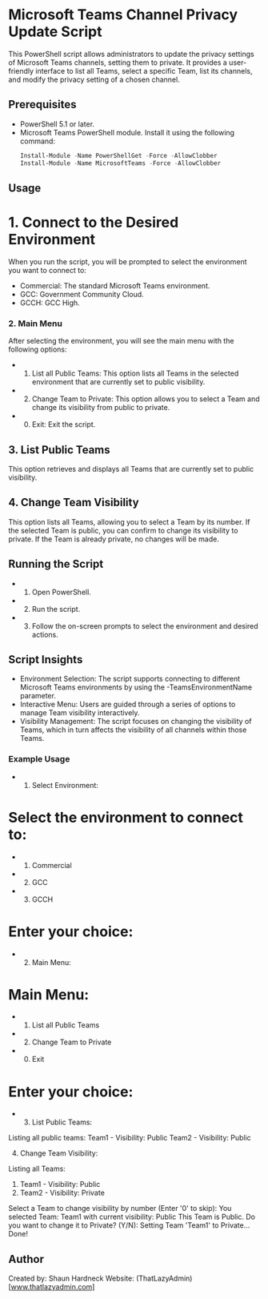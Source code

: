 # Microsoft Teams Channel Privacy Update Script

This PowerShell script allows administrators to update the privacy settings of Microsoft Teams channels, setting them to private. It provides a user-friendly interface to list all Teams, select a specific Team, list its channels, and modify the privacy setting of a chosen channel.

## Prerequisites
- PowerShell 5.1 or later.
- Microsoft Teams PowerShell module. Install it using the following command:
  ```powershell
  Install-Module -Name PowerShellGet -Force -AllowClobber
  Install-Module -Name MicrosoftTeams -Force -AllowClobber
  ```

## Usage
# 1. Connect to the Desired Environment

When you run the script, you will be prompted to select the environment you want to connect to:
-	Commercial: The standard Microsoft Teams environment.
-	GCC: Government Community Cloud.
-	GCCH: GCC High.

### 2. Main Menu

After selecting the environment, you will see the main menu with the following options:
-	1. List all Public Teams: This option lists all Teams in the selected environment that are currently set to public visibility.
-	2. Change Team to Private: This option allows you to select a Team and change its visibility from public to private.
-	0. Exit: Exit the script.

## 3. List Public Teams

This option retrieves and displays all Teams that are currently set to public visibility.

## 4. Change Team Visibility

This option lists all Teams, allowing you to select a Team by its number. If the selected Team is public, you can confirm to change its visibility to private. If the Team is already private, no changes will be made.

## Running the Script
- 1.	Open PowerShell.
- 2.	Run the script.
- 3.	Follow the on-screen prompts to select the environment and desired actions.

## Script Insights
-	Environment Selection: The script supports connecting to different Microsoft Teams environments by using the -TeamsEnvironmentName parameter.
-	Interactive Menu: Users are guided through a series of options to manage Team visibility interactively.
-	Visibility Management: The script focuses on changing the visibility of Teams, which in turn affects the visibility of all channels within those Teams.

### Example Usage
- 1.	Select Environment:

# Select the environment to connect to:
- 1. Commercial
- 2. GCC
- 3. GCCH

# Enter your choice:
- 2.	Main Menu:

# Main Menu:
- 1. List all Public Teams
- 2. Change Team to Private
- 0. Exit

# Enter your choice:
- 3.	List Public Teams:

Listing all public teams:
Team1 - Visibility: Public
Team2 - Visibility: Public

4.	Change Team Visibility:

Listing all Teams:
1. Team1 - Visibility: Public
2. Team2 - Visibility: Private

Select a Team to change visibility by number (Enter '0' to skip):
You selected Team: Team1 with current visibility: Public
This Team is Public. Do you want to change it to Private? (Y/N):
Setting Team 'Team1' to Private... Done!








## Author
Created by: Shaun Hardneck
Website: (ThatLazyAdmin)[www.thatlazyadmin.com]

